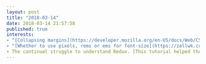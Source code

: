 ```yaml
---
layout: post
title: "2018-03-14"
date: 2018-03-14 21:57:58
published: true
interests:
- "[Collapsing margins](https://developer.mozilla.org/en-US/docs/Web/CSS/CSS_Box_Model/Mastering_margin_collapsing) again! I even ended up using a StackOverflow answer I'd previously upvoted 😩"
- "[Whether to use pixels, rems or ems for font-size](https://zellwk.com/blog/rem-vs-em/)"
- The continual struggle to understand Redux. [This tutorial helped though](https://www.valentinog.com/blog/react-redux-tutorial-beginners/)
---
```

